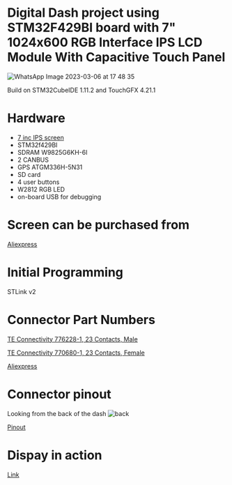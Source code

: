 # Digital Dash project using STM32F429BI board with 7" 1024x600 RGB Interface IPS LCD Module With Capacitive Touch Panel

![WhatsApp Image 2023-03-06 at 17 48 35](https://user-images.githubusercontent.com/12942077/223524854-5e433ace-8e8b-40de-b243-9b33b157df4b.jpeg)


Build on STM32CubeIDE 1.11.2 and TouchGFX 4.21.1

# Hardware

* [7 inc IPS screen](http://www.lcdwiki.com/7.0inch_RGB_Display)
* STM32f429BI
* SDRAM W9825G6KH-6I
* 2 CANBUS
* GPS ATGM336H-5N31
* SD card
* 4 user buttons
* W2812 RGB LED
* on-board USB for debugging

# Screen can be purchased from 

[Aliexpress](https://www.aliexpress.com/item/1005004132012896.html?spm=a2g0o.order_list.order_list_main.206.2e321802ua6xF9)

# Initial Programming

STLink v2

# Connector Part Numbers

[TE Connectivity 776228-1, 23 Contacts,  Male](https://www.mouser.co.uk/ProductDetail/TE-Connectivity/776228-1?qs=YqNA2qefETD31MBKizKIJw%3D%3D)

[TE Connectivity 770680-1, 23 Contacts,  Female](https://www.mouser.co.uk/ProductDetail/TE-Connectivity/770680-1?qs=VZ9FDhhp7SlzrSvV9U4a0A%3D%3D)

[Aliexpress](https://www.aliexpress.com/item/1005002928233144.html?spm=a2g0o.order_list.order_list_main.329.2e321802ua6xF9)

# Connector pinout

Looking from the back of the dash
![back](https://user-images.githubusercontent.com/12942077/223533654-92d001a3-146c-4abf-9319-0453434004cc.png)

[Pinout](https://opelpanfan.github.io/car-dash-7/pinout/)
# Dispay in action

[Link](https://github.com/opelpanfan/car-dash-7/blob/main/Hardware/photos/VID-20230227-WA0005.mp4)


